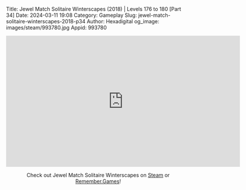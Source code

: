 Title: Jewel Match Solitaire Winterscapes (2018) | Levels 176 to 180 [Part 34]
Date: 2024-03-11 19:08
Category: Gameplay
Slug: jewel-match-solitaire-winterscapes-2018-p34
Author: Hexadigital
og_image: images/steam/993780.jpg
Appid: 993780

<center><iframe src="https://www.youtube.com/embed/BpxasRtlfDE?feature=oembed" allow="accelerometer; autoplay; encrypted-media; gyroscope; picture-in-picture" width="640" height="360" frameborder="0"></iframe>

Check out Jewel Match Solitaire Winterscapes on [Steam](https://store.steampowered.com/app/993780/?curator_clanid=34633900) or [Remember.Games](https://remember.games/game/8077/jewel-match-solitaire-winterscapes/)!</center>